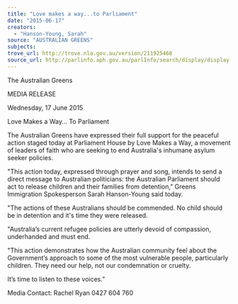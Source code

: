 ```yaml
---
title: "Love makes a way...to Parliament"
date: "2015-06-17"
creators:
  - "Hanson-Young, Sarah"
source: "AUSTRALIAN GREENS"
subjects:
trove_url: http://trove.nla.gov.au/version/211925468
source_url: http://parlinfo.aph.gov.au/parlInfo/search/display/display.w3p;query=Id%3A%22media/pressrel/3897949%22
---
```


 The Australian Greens   

 MEDIA RELEASE   

 Wednesday, 17 June 2015   

 

 Love Makes a Way... To Parliament     

 The Australian Greens have expressed their full support for the peaceful action staged today at  Parliament House by Love Makes a Way, a movement of leaders of faith who are seeking to end  Australia's inhumane asylum seeker policies.    

 "This action today, expressed through prayer and song, intends to send a direct message to Australian  politicians: the Australian Parliament should act to release children and their families from detention,"  Greens Immigration Spokesperson Sarah Hanson-Young said today.    

 "The actions of these Australians should be commended. No child should be in detention and it's time  they were released.    

 "Australia’s current refugee policies are utterly devoid of compassion, underhanded and must end.    

 "This action demonstrates how the Australian community feel about the Government’s approach to  some of the most vulnerable people, particularly children. They need our help, not our condemnation or  cruelty.     

 It’s time to listen to these voices.”   

 

 Media Contact: Rachel Ryan 0427 604 760   

